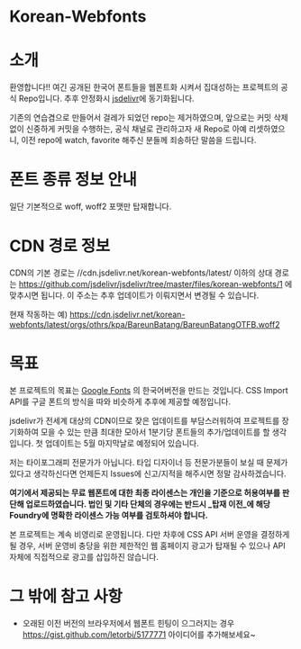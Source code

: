 # Korean-Webfonts

소개
========

환영합니다!! 여긴 공개된 한국어 폰트들을 웹폰트화 시켜서 집대성하는 프로젝트의 공식 Repo입니다. 추후 안정화시 [jsdelivr](http://www.jsdelivr.com)에 동기화됩니다.

기존의 연습겸으로 만들어서 걸레가 되었던 repo는 제거하였으며, 앞으로는 커밋 삭제 없이 신중하게 커밋을 수행하는, 공식 채널로 관리하고자 새 Repo로 아예 리셋하였으니, 이전 repo에 watch, favorite 해주신 분들께 죄송하단 말씀을 드립니다.


폰트 종류 정보 안내
========

일단 기본적으로 woff, woff2 포맷만 탑재합니다.


CDN 경로 정보
========

CDN의 기본 경로는 //cdn.jsdelivr.net/korean-webfonts/latest/ 이하의 상대 경로는 https://github.com/jsdelivr/jsdelivr/tree/master/files/korean-webfonts/1 에 맞추시면 됩니다. 이 주소는 추후 업데이트가 이뤄지면서 변경될 수 있습니다.

현재 작동하는 예) https://cdn.jsdelivr.net/korean-webfonts/latest/orgs/othrs/kpa/BareunBatang/BareunBatangOTFB.woff2


목표
========

본 프로젝트의 목표는 [Google Fonts](http://www.google.com/fonts) 의 한국어버전을 만드는 것입니다. CSS Import API를 구글 폰트의 방식을 따와 비슷하게 추후에 제공할 예정입니다.

jsdelivr가 전세계 대상의 CDN이므로 잦은 업데이트를 부담스러워하여 프로젝트를 장기화하여 모을 수 있는 만큼 최대한 모아서 1분기당 폰트들의 추가/업데이트를 할 생각입니다. 첫 업데이트는 5월 마지막날로 예정되어 있습니다.

저는 타이포그래피 전문가가 아닙니다. 타입 디자이너 등 전문가분들이 보실 때 문제가 있다고 생각하신다면 언제든지 Issues에 신고/지적을 해주시면 정말 감사하겠습니다.

**여기에서 제공되는 무료 웹폰트에 대한 최종 라이센스는 개인을 기준으로 허용여부를 판단해 업로드하였습니다. 법인 및 기타 단체의 경우에는 반드시 _탑재 이전_에 해당 Foundry에 명확한 라이센스 가능 여부를 검토하셔야 합니다.**

본 프로젝트는 계속 비영리로 운영됩니다. 다만 차후에 CSS API 서버 운영을 결정하게 될 경우, 서버 운영비 충당을 위한 제한적인 웹 홈페이지 광고가 탑재될 수 있으나 API 자체에 직접적으로 광고를 삽입하진 않습니다.

그 밖에 참고 사항
========

* 오래된 이전 버전의 브라우저에서 웹폰트 힌팅이 으그러지는 경우 https://gist.github.com/letorbi/5177771 아이디어를 추가해보세요~
